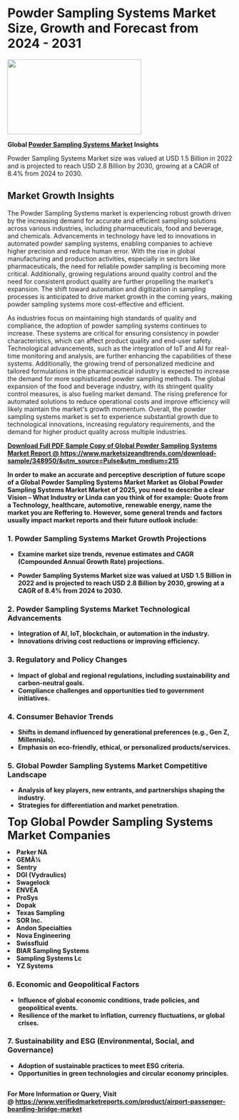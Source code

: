 <H1>Powder Sampling Systems Market Size, Growth and Forecast from 2024 - 2031</H1><img class="aligncenter size-medium wp-image-584254" src="https://thirdeyenews.in/wp-content/uploads/2024/09/Global-Market-Research-300x168.jpeg" alt="" width="300" height="168" /><p><strong>Global&nbsp;<a href="https://www.marketsizeandtrends.com/download-sample/348950/&amp;utm_source=Pulse&amp;utm_medium=215">Powder Sampling Systems Market</a> Insights</strong></p><p>Powder Sampling Systems Market size was valued at USD 1.5 Billion in 2022 and is projected to reach USD 2.8 Billion by 2030, growing at a CAGR of 8.4% from 2024 to 2030.</p><p><h2>Market Growth Insights</h2> <p>The Powder Sampling Systems market is experiencing robust growth driven by the increasing demand for accurate and efficient sampling solutions across various industries, including pharmaceuticals, food and beverage, and chemicals. Advancements in technology have led to innovations in automated powder sampling systems, enabling companies to achieve higher precision and reduce human error. With the rise in global manufacturing and production activities, especially in sectors like pharmaceuticals, the need for reliable powder sampling is becoming more critical. Additionally, growing regulations around quality control and the need for consistent product quality are further propelling the market's expansion. The shift toward automation and digitization in sampling processes is anticipated to drive market growth in the coming years, making powder sampling systems more cost-effective and efficient.</p> <p><strong><a href="#"></a></strong></p> <p>As industries focus on maintaining high standards of quality and compliance, the adoption of powder sampling systems continues to increase. These systems are critical for ensuring consistency in powder characteristics, which can affect product quality and end-user safety. Technological advancements, such as the integration of IoT and AI for real-time monitoring and analysis, are further enhancing the capabilities of these systems. Additionally, the growing trend of personalized medicine and tailored formulations in the pharmaceutical industry is expected to increase the demand for more sophisticated powder sampling methods. The global expansion of the food and beverage industry, with its stringent quality control measures, is also fueling market demand. The rising preference for automated solutions to reduce operational costs and improve efficiency will likely maintain the market's growth momentum. Overall, the powder sampling systems market is set to experience substantial growth due to technological innovations, increasing regulatory requirements, and the demand for higher product quality across multiple industries.</p> <p><strong><a href="#"></p><p><span class=""><strong>Download Full PDF Sample Copy of Global Powder Sampling Systems Market Report</strong> @ <a href="https://www.marketsizeandtrends.com/download-sample/348950/&amp;utm_source=Pulse&amp;utm_medium=215" target="_blank">https://www.marketsizeandtrends.com/download-sample/348950/&amp;utm_source=Pulse&amp;utm_medium=215</a></span></p><p>In order to make an accurate and perceptive description of future scope of a Global&nbsp;Powder Sampling Systems Market Market as Global&nbsp;Powder Sampling Systems Market Market of 2025, you need to describe a clear Vision &ndash; What Industry or Linda can you think of for example: Quote from a Technology, healthcare, automotive, renewable energy, name the market you are Reffering to. However, some general trends and factors usually impact market reports and their future outlook include:</p><h3>1.&nbsp;<strong>Powder Sampling Systems Market Growth Projections</strong></h3><ul><li>Examine market size trends, revenue estimates and CAGR (Compounded Annual Growth Rate) projections.</li><li><p>Powder Sampling Systems Market size was valued at USD 1.5 Billion in 2022 and is projected to reach USD 2.8 Billion by 2030, growing at a CAGR of 8.4% from 2024 to 2030.</p></li></ul><h3>2.&nbsp;<strong>Powder Sampling Systems Market Technological Advancements</strong></h3><ul><li>Integration of AI, IoT, blockchain, or automation in the industry.</li><li>Innovations driving cost reductions or improving efficiency.</li></ul><h3>3.&nbsp;<strong>Regulatory and Policy Changes</strong></h3><ul><li>Impact of global and regional regulations, including sustainability and carbon-neutral goals.</li><li>Compliance challenges and opportunities tied to government initiatives.</li></ul><h3>4.&nbsp;<strong>Consumer Behavior Trends</strong></h3><ul><li>Shifts in demand influenced by generational preferences (e.g., Gen Z, Millennials).</li><li>Emphasis on eco-friendly, ethical, or personalized products/services.</li></ul><h3>5.&nbsp;<strong>Global Powder Sampling Systems Market Competitive Landscape</strong></h3><ul><li>Analysis of key players, new entrants, and partnerships shaping the industry.</li><li>Strategies for differentiation and market penetration.</li></ul><p data-pm-slice="1 1 []"><span style="color: inherit; font-family: inherit; font-size: 25px;">Top Global Powder Sampling Systems Market Companies</span></p><div class="" data-test-id=""><p><li>Parker NA</li><li> GEMÃ¼</li><li> Sentry</li><li> DGI (Vydraulics)</li><li> Swagelock</li><li> ENVEA</li><li> ProSys</li><li> Dopak</li><li> Texas Sampling</li><li> SOR Inc.</li><li> Andon Specialties</li><li> Nova Engineering</li><li> Swissfluid</li><li> BIAR Sampling Systems</li><li> Sampling Systems Lc</li><li> YZ Systems</li></p></div><h3>6.&nbsp;<strong>Economic and Geopolitical Factors</strong></h3><ul><li>Influence of global economic conditions, trade policies, and geopolitical events.</li><li>Resilience of the market to inflation, currency fluctuations, or global crises.</li></ul><h3>7.&nbsp;<strong>Sustainability and ESG (Environmental, Social, and Governance)</strong></h3><ul><li>Adoption of sustainable practices to meet ESG criteria.</li><li>Opportunities in green technologies and circular economy principles.</li></ul><h2><strong style="font-size: 14px;">For More Information or Query, Visit @&nbsp;</strong><a style="background-color: #ffffff; font-size: 14px;" href="https://www.marketsizeandtrends.com/report/powder-sampling-systems-market/" target="_blank">https://www.verifiedmarketreports.com/product/airport-passenger-boarding-bridge-market</a></h2>
